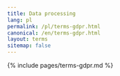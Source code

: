 ```yaml
---
title: Data processing
lang: pl
permalink: /pl/terms-gdpr.html
canonical: /en/terms-gdpr.html
layout: terms
sitemap: false
---
```


{% include pages/terms-gdpr.md %}
